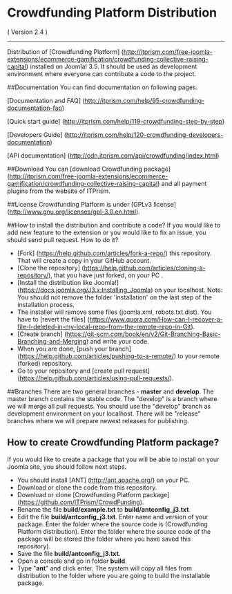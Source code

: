 Crowdfunding Platform Distribution
==========================
( Version 2.4 )
- - -

Distribution of [Crowdfunding Platform] (http://itprism.com/free-joomla-extensions/ecommerce-gamification/crowdfunding-collective-raising-capital) installed on Joomla! 3.5. It should be used as development environment where everyone can contribute a code to the project.

##Documentation
You can find documentation on following pages.

[Documentation and FAQ] (http://itprism.com/help/95-crowdfunding-documentation-faq)

[Quick start guide] (http://itprism.com/help/119-crowdfunding-step-by-step)

[Developers Guide] (http://itprism.com/help/120-crowdfunding-developers-documentation)

[API documentation] (http://cdn.itprism.com/api/crowdfunding/index.html)

##Download
You can [download Crowdfunding package] (http://itprism.com/free-joomla-extensions/ecommerce-gamification/crowdfunding-collective-raising-capital) and all payment plugins from the website of ITPrism.

##License
Crowdfunding Platform is under [GPLv3 license] (http://www.gnu.org/licenses/gpl-3.0.en.html).

##How to install the distribution and contribute a code?
If you would like to add new feature to the extension or you would like to fix an issue, you should send pull request. How to do it?

* [Fork] (https://help.github.com/articles/fork-a-repo/) this repository. That will create a copy in your GitHub account.
* [Clone the repository] (https://help.github.com/articles/cloning-a-repository/), that you have just forked, on your PC .
* [Install the distribution like Joomla!] (https://docs.joomla.org/J3.x:Installing_Joomla) on your localhost. Note: You should not remove the folder 'installation' on the last step of the installation process.
* The installer will remove some files (joomla.xml, robots.txt.dist). You have to [revert the files] (https://www.quora.com/How-can-I-recover-a-file-I-deleted-in-my-local-repo-from-the-remote-repo-in-Git).
* [Create branch] (https://git-scm.com/book/en/v2/Git-Branching-Basic-Branching-and-Merging) and write your code.
* When you are done, [push your branch] (https://help.github.com/articles/pushing-to-a-remote/) to your remote (forked) repository.
* Go to your repository and [create pull request] (https://help.github.com/articles/using-pull-requests/).

##Branches
There are two general branches - __master__ and __develop__. The master branch contains the stable code. The "develop" is a branch where we will merge all pull requests. You should use the "develop" branch as development environment on your localhost. There will be "release" branches where we will prepare newest releases for publishing.

## How to create Crowdfunding Platform package?
If you would like to create a package that you will be able to install on your Joomla site, you should follow next steps.

* You should install [ANT] (http://ant.apache.org/) on your PC.
* Download or clone the code from this repository.
* Download or clone [Crowdfunding Platform package] (https://github.com/ITPrism/CrowdFunding).
* Rename the file __build/example.txt__ to __build/antconfig_j3.txt__.
* Edit the file __build/antconfig_j3.txt__. Enter name and version of your package. Enter the folder where the source code is (Crowdfunding Platform distribution). Enter the folder where the source code of the package will be stored (the folder where you have saved this repository).
* Save the file __build/antconfig_j3.txt__.
* Open a console and go in folder __build__.
* Type "__ant__" and click enter. The system will copy all files from distribution to the folder where you are going to build the installable package.